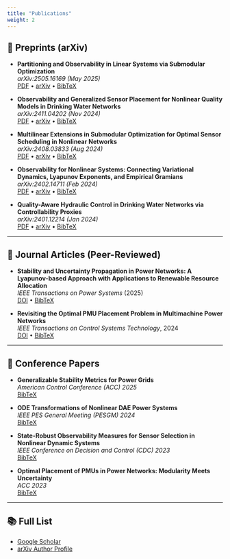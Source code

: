 ```yaml
---
title: "Publications"
weight: 2
---
```


## 📘 Preprints (arXiv)

- **Partitioning and Observability in Linear Systems via Submodular Optimization**  
  *arXiv:2505.16169 (May 2025)*  
  [PDF](https://arxiv.org/pdf/2505.16169) • [arXiv](https://arxiv.org/abs/2505.16169) • [BibTeX](/bib/partitioning_observability.bib)

- **Observability and Generalized Sensor Placement for Nonlinear Quality Models in Drinking Water Networks**  
  *arXiv:2411.04202 (Nov 2024)*  
  [PDF](https://arxiv.org/pdf/2411.04202) • [arXiv](https://arxiv.org/abs/2411.04202) • [BibTeX](/bib/observer_quality_nd.bib)

- **Multilinear Extensions in Submodular Optimization for Optimal Sensor Scheduling in Nonlinear Networks**  
  *arXiv:2408.03833 (Aug 2024)*  
  [PDF](https://arxiv.org/pdf/2408.03833) • [arXiv](https://arxiv.org/abs/2408.03833) • [BibTeX](/bib/multilinear_submod_doc.bib)

- **Observability for Nonlinear Systems: Connecting Variational Dynamics, Lyapunov Exponents, and Empirical Gramians**  
  *arXiv:2402.14711 (Feb 2024)*  
  [PDF](https://arxiv.org/pdf/2402.14711) • [arXiv](https://arxiv.org/abs/2402.14711) • [BibTeX](/bib/observability_empirical.bib)

- **Quality-Aware Hydraulic Control in Drinking Water Networks via Controllability Proxies**  
  *arXiv:2401.12214 (Jan 2024)*  
  [PDF](https://arxiv.org/pdf/2401.12214) • [arXiv](https://arxiv.org/abs/2401.12214) • [BibTeX](/bib/hydraulic_control.bib)

---

## 📘 Journal Articles (Peer-Reviewed)

- **Stability and Uncertainty Propagation in Power Networks: A Lyapunov-based Approach with Applications to Renewable Resource Allocation**  
  *IEEE Transactions on Power Systems* (2025)  
  [DOI](https://doi.org/10.1109/TPWRS.2405.05028) • [BibTeX](/bib/stability_uncertainty.bib)

- **Revisiting the Optimal PMU Placement Problem in Multimachine Power Networks**  
  *IEEE Transactions on Control Systems Technology*, 2024  
  [DOI](https://doi.org/10.1109/TCST.2306.13584) • [BibTeX](/bib/pmu_placement.bib)

---

## 📘 Conference Papers

- **Generalizable Stability Metrics for Power Grids**  
  *American Control Conference (ACC) 2025*  
  [BibTeX](/bib/stability_metrics_acc25.bib)

- **ODE Transformations of Nonlinear DAE Power Systems**  
  *IEEE PES General Meeting (PESGM) 2024*  
  [BibTeX](/bib/ode_transformations.bib)

- **State-Robust Observability Measures for Sensor Selection in Nonlinear Dynamic Systems**  
  *IEEE Conference on Decision and Control (CDC) 2023*  
  [BibTeX](/bib/state_robust_observability.bib)

- **Optimal Placement of PMUs in Power Networks: Modularity Meets Uncertainty**  
  *ACC 2023*  
  [BibTeX](/bib/pmu_modularity.bib)

---

## 📚 Full List

- [Google Scholar](https://scholar.google.com/citations?user=l2LDgLAAAAAJ&hl=en)  
- [arXiv Author Profile](https://arxiv.org/a/kazma_m_1.html)
